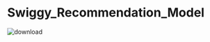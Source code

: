 # Swiggy_Recommendation_Model

![download](https://github.com/Madhugupta95/Swiggy_Recommendation_Models/assets/117964914/b62efdc2-20df-4d37-998d-bb5a41d97949)
